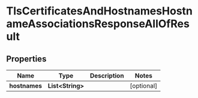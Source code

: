 

# TlsCertificatesAndHostnamesHostnameAssociationsResponseAllOfResult


## Properties

| Name | Type | Description | Notes |
|------------ | ------------- | ------------- | -------------|
|**hostnames** | **List&lt;String&gt;** |  |  [optional] |



